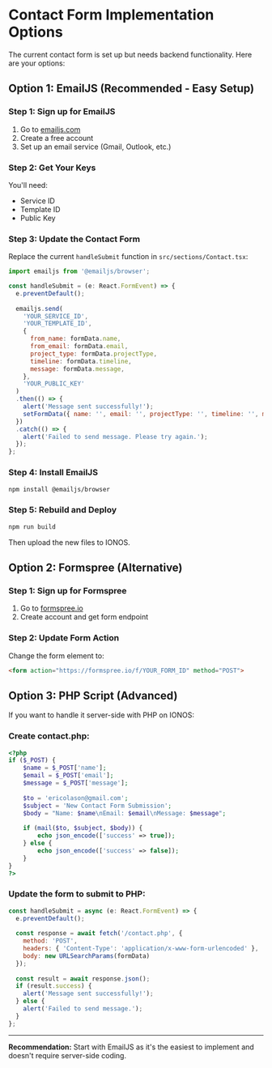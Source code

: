 # Contact Form Implementation Options

The current contact form is set up but needs backend functionality. Here are your options:

## Option 1: EmailJS (Recommended - Easy Setup)

### Step 1: Sign up for EmailJS
1. Go to [emailjs.com](https://www.emailjs.com)
2. Create a free account
3. Set up an email service (Gmail, Outlook, etc.)

### Step 2: Get Your Keys
You'll need:
- Service ID
- Template ID  
- Public Key

### Step 3: Update the Contact Form
Replace the current `handleSubmit` function in `src/sections/Contact.tsx`:

```javascript
import emailjs from '@emailjs/browser';

const handleSubmit = (e: React.FormEvent) => {
  e.preventDefault();
  
  emailjs.send(
    'YOUR_SERVICE_ID',
    'YOUR_TEMPLATE_ID',
    {
      from_name: formData.name,
      from_email: formData.email,
      project_type: formData.projectType,
      timeline: formData.timeline,
      message: formData.message,
    },
    'YOUR_PUBLIC_KEY'
  )
  .then(() => {
    alert('Message sent successfully!');
    setFormData({ name: '', email: '', projectType: '', timeline: '', message: '' });
  })
  .catch(() => {
    alert('Failed to send message. Please try again.');
  });
};
```

### Step 4: Install EmailJS
```bash
npm install @emailjs/browser
```

### Step 5: Rebuild and Deploy
```bash
npm run build
```
Then upload the new files to IONOS.

## Option 2: Formspree (Alternative)

### Step 1: Sign up for Formspree
1. Go to [formspree.io](https://formspree.io)
2. Create account and get form endpoint

### Step 2: Update Form Action
Change the form element to:
```html
<form action="https://formspree.io/f/YOUR_FORM_ID" method="POST">
```

## Option 3: PHP Script (Advanced)

If you want to handle it server-side with PHP on IONOS:

### Create contact.php:
```php
<?php
if ($_POST) {
    $name = $_POST['name'];
    $email = $_POST['email'];
    $message = $_POST['message'];
    
    $to = 'ericolason@gmail.com';
    $subject = 'New Contact Form Submission';
    $body = "Name: $name\nEmail: $email\nMessage: $message";
    
    if (mail($to, $subject, $body)) {
        echo json_encode(['success' => true]);
    } else {
        echo json_encode(['success' => false]);
    }
}
?>
```

### Update the form to submit to PHP:
```javascript
const handleSubmit = async (e: React.FormEvent) => {
  e.preventDefault();
  
  const response = await fetch('/contact.php', {
    method: 'POST',
    headers: { 'Content-Type': 'application/x-www-form-urlencoded' },
    body: new URLSearchParams(formData)
  });
  
  const result = await response.json();
  if (result.success) {
    alert('Message sent successfully!');
  } else {
    alert('Failed to send message.');
  }
};
```

---

**Recommendation:** Start with EmailJS as it's the easiest to implement and doesn't require server-side coding.
